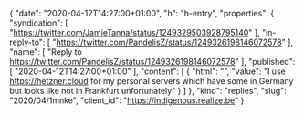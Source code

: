 {
  "date": "2020-04-12T14:27:00+01:00",
  "h": "h-entry",
  "properties": {
    "syndication": [
      "https://twitter.com/JamieTanna/status/1249329503928795140"
    ],
    "in-reply-to": [
      "https://twitter.com/PandelisZ/status/1249326198146072578"
    ],
    "name": [
      "Reply to https://twitter.com/PandelisZ/status/1249326198146072578"
    ],
    "published": [
      "2020-04-12T14:27:00+01:00"
    ],
    "content": [
      {
        "html": "",
        "value": "I use https://hetzner.cloud for my personal servers which have some in Germany but looks like not in Frankfurt unfortunately"
      }
    ]
  },
  "kind": "replies",
  "slug": "2020/04/1mnke",
  "client_id": "https://indigenous.realize.be"
}

